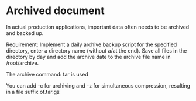 # Archived document

In actual production applications, important data often needs to be archived and backed up.

Requirement: Implement a daily archive backup script for the specified directory, enter a directory name (without a/at the end). Save all files in the directory by day and add the archive date to the archive file name in /root/archive.

The archive command: tar is used

You can add -c for archiving and -z for simultaneous compression, resulting in a file suffix of.tar.gz

